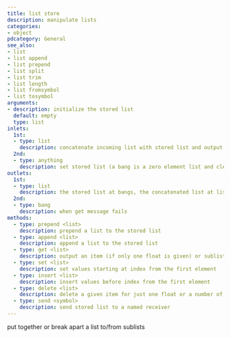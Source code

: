 ```yaml
---
title: list store
description: manipulate lists
categories:
- object
pdcategory: General
see_also:
- list
- list append
- list prepend
- list split
- list trim
- list length
- list fromsymbol
- list tosymbol
arguments:
- description: initialize the stored list 
  default: empty
  type: list
inlets:
  1st:
  - type: list
    description: concatenate incoming list with stored list and output (a bang is a zero element list and outputs stored list)
  2nd:
  - type: anything
    description: set stored list (a bang is a zero element list and clears it)
outlets:
  1st:
  - type: list
    description: the stored list at bangs, the concatenated list at list input or sublists via 'get' message
  2nd:
  - type: bang
    description: when get message fails
methods:
  - type: prepend <list>
    description: prepend a list to the stored list
  - type: append <list>
    description: append a list to the stored list
  - type: get <list>
    description: output an item (if only one float is given) or sublist, where first element sets staring index and the second sets ending index (-1 is end of the list)
  - type: set <list>
    description: set values starting at index from the first element
  - type: insert <list>
    description: insert values before index from the first element
  - type: delete <list>
    description: delete a given item for just one float or a number of items specified in the second element starting at index from the first element (-1 means delete all items from given index)
  - type: send <symbol>
    description: send stored list to a named receiver
---
```

put together or break apart a list to/from sublists
